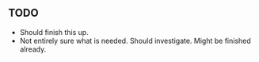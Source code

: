 
## TODO
- Should finish this up.
- Not entirely sure what is needed. Should investigate. Might be finished already.
